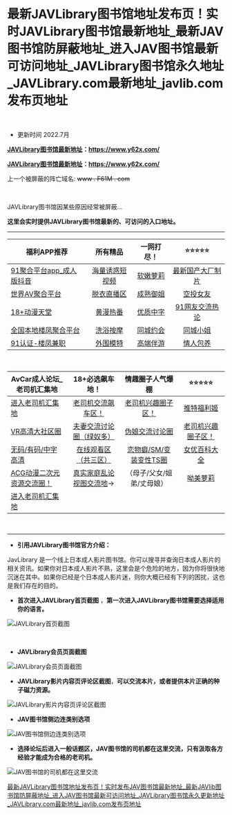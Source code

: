 # 最新JAVLibrary图书馆地址发布页！实时JAVLibrary图书馆最新地址_最新JAV图书馆防屏蔽地址_进入JAV图书馆最新可访问地址_JAVLibrary图书馆永久地址_JAVLibrary.com最新地址_javlib.com发布页地址


&nbsp;&nbsp;&nbsp;&nbsp;&nbsp;&nbsp;&nbsp;

- 更新时间 2022.7月


**[JAVLibrary图书馆最新地址](https://www.F61M.com)：https://www.y62x.com/**

**[JAVLibrary图书馆最新地址](https://www.g60y.com)：https://www.y62x.com/**


上一个被屏蔽的阵亡域名:  <s>www . F61M . com</s>

&nbsp;&nbsp;&nbsp;&nbsp;&nbsp;&nbsp;&nbsp;



JAVLibrary图书馆因某些原因经常被屏蔽...

**这里会实时提供JAVLibrary图书馆最新的、可访问的入口地址。**






------




| 福利APP推荐                                         |                 所有精品                  |             一网打尽！              |                    ⭐⭐⭐⭐⭐                    |
| --------------------------------------------------- | :---------------------------------------: | :---------------------------------: | :-----------------------------------------: |
| [91聚合平台app_成人版抖音](https://v.hallo365.top/) | [海量诱惑短视频](https://v.hallo365.top/) | [软嫩萝莉](https://v.hallo365.top/) | [最新国产大厂制片](https://v.hallo365.top/) |
| [世界AV聚合平台](https://v.hallo365.top/)           |   [脱衣直播区](https://v.hallo365.top/)   | [成熟御姐](https://v.hallo365.top/) |     [空投女友](https://v.hallo365.top/)     |
| [18+动漫天堂](https://v.hallo365.top/)              |    [黄漫热番](https://v.hallo365.top/)    | [优质中字](https://v.hallo365.top/) |  [91网友交流热论](https://v.hallo365.top/)  |
| [全国本地楼凤聚合平台](https://v.hallo365.top/)     |    [洗浴按摩](https://v.hallo365.top/)    | [同城约会](https://v.hallo365.top/) |     [同城小姐](https://v.hallo365.top/)     |
| [91认证-楼凤兼职](https://v.hallo365.top/)          |    [外围模特](https://v.hallo365.top/)    | [高端伴游](https://v.hallo365.top/) |     [情人包养](https://v.hallo365.top/)     |

&nbsp;&nbsp;&nbsp;&nbsp;

| AvCar成人论坛_老司机汇集地                          |                **18+必选飙车地！**                 |                 情趣圈子人气爆棚                 |                    ⭐⭐⭐⭐⭐                     |
| --------------------------------------------------- | :------------------------------------------------: | :----------------------------------------------: | :------------------------------------------: |
| [进入老司机汇集地](https://l.tell365.top/)          |    [老司机交流飙车区！](https://l.tell365.top/)    |   [老司机兴趣圈子区！](https://l.tell365.top/)   |     [推特福利姬](https://l.tell365.top/)     |
| [VR高清大社区圈](https://l.tell365.top/)            | [夫妻交流讨论圈（绿奴多）](https://l.tell365.top/) |     [伪娘交流讨论圈](https://l.tell365.top/)     | [老司机兴趣圈子区！](https://l.tell365.top/) |
| [无码/有码/中字高清](https://l.tell365.top/)        |   [在线观看区（共三区）](https://l.tell365.top/)   | [恋物癖/SM/变装变性TS圈](https://l.tell365.top/) |    [女优百科大全](https://l.tell365.top/)    |
| [ACG动漫二次元资源交流圈！](https://l.tell365.top/) | [真实家庭乱论视图交流地](https://l.tell365.top/)→  |            （母子/父女/姐弟/丈母娘）             |      [呦美萝莉](https://l.tell365.top/)      |
| [进入老司机汇集地](https://l.tell365.top/)          |                                                    |                                                  |                                              |

&nbsp;&nbsp;&nbsp;&nbsp;&nbsp;&nbsp;&nbsp;

------




- **引用JAVLibrary图书馆官方介绍：**

JavLibrary 是一个线上日本成人影片图书馆。你可以搜寻并查询日本成人影片的相关资讯。如果你对日本成人影片不熟，这里会是个危险的地方，因为你将很快地沉迷在其中。如果你已经是个日本成人影片迷，则你大概已经有下列的困扰，这也是我们存在的目的。





- **首次进入JAVLibrary首页截图** ，**第一次进入JAVLibrary图书馆需要选择适用你的语言。**

![JAVLibrary首页截图](https://i.postimg.cc/hvv5CLnG/8.jpg)

​    

- **JAVLibrary会员页面截图**

![JAVLibrary会员页面截图](https://i.postimg.cc/jj6mCqvR/57.jpg)



- **JAVLibrary影片内容页评论区截图**，**可以交流本片，或者提供本片正确的种子磁力资源。**

![JAVLibrary影片内容页评论区截图](https://i.postimg.cc/BvssmVVQ/07.jpg)



- **JAV图书馆侧边连类别选项**

![JAV图书馆侧边连类别选项](https://i.postimg.cc/ncz6ht6D/05.jpg)



- **选择论坛后进入一般话题区，JAV图书馆的司机都在这里交流，只有汲取各方经验才能成为合格的老司机。**

![JAV图书馆的司机都在这里交流](https://i.postimg.cc/SNvHXvht/25.jpg)



[最新JAVLibrary图书馆地址发布页！实时发布JAV图书馆最新地址](https://github.com/follow666/javlib.com_javlibrary.com/wiki)[_最新JAVlib图书馆防屏蔽地址_进入JAV图书馆最新可访问地址_JAVLibrary图书馆永久更新地址_JAVLibrary.com最新地址_javlib.com发布页地址](https://pagy.pw/javlibrary)
